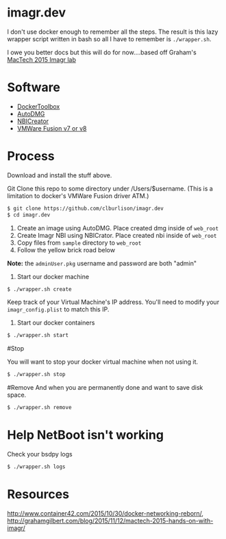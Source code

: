 imagr.dev
===

I don't use docker enough to remember all the steps. The result is this lazy wrapper script written in bash so all I have to remember is `./wrapper.sh`.

I owe you better docs but this will do for now....based off Graham's [MacTech 2015 Imagr lab](http://grahamgilbert.com/blog/2015/11/12/mactech-2015-hands-on-with-imagr/)

# Software
* [DockerToolbox](https://github.com/docker/toolbox/releases/)
* [AutoDMG](https://github.com/MagerValp/AutoDMG/releases/)
* [NBICreator](https://github.com/NBICreator/NBICreator/releases/)
* [VMWare Fusion v7 or v8](https://www.vmware.com/products/fusion)


# Process

Download and install the stuff above. 

Git Clone this repo to some directory under /Users/$username. (This is a limitation to docker's VMWare Fusion driver ATM.)

  ```bash
  $ git clone https://github.com/clburlison/imagr.dev
  $ cd imagr.dev
  ```

1. Create an image using AutoDMG. Place created dmg inside of `web_root`
1. Create Imagr NBI using NBICrator. Place created nbi inside of `web_root`
1. Copy files from `sample` directory to `web_root` 
1. Follow the yellow brick road below

**Note:** the `adminUser.pkg` username and password are both "admin" 

1. Start our docker machine 

  ```bash
  $ ./wrapper.sh create
  ```

Keep track of your Virtual Machine's IP address. You'll need to modify your `imagr_config.plist` to match this IP.

1. Start our docker containers

  ```bash
  $ ./wrapper.sh start
  ```

#Stop

You will want to stop your docker virtual machine when not using it.

  ```bash
  $ ./wrapper.sh stop
  ```

#Remove
And when you are permanently done and want to save disk space.

  ```bash
  $ ./wrapper.sh remove
  ```



# Help NetBoot isn't working
Check your bsdpy logs

  ```bash
  $ ./wrapper.sh logs
  ```




# Resources
http://www.container42.com/2015/10/30/docker-networking-reborn/,  
http://grahamgilbert.com/blog/2015/11/12/mactech-2015-hands-on-with-imagr/  